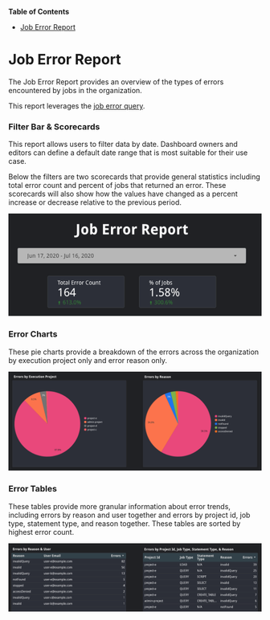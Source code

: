 <!-- START doctoc generated TOC please keep comment here to allow auto update -->
<!-- DON'T EDIT THIS SECTION, INSTEAD RE-RUN doctoc TO UPDATE -->
**Table of Contents**

- [Job Error Report](#job-error-report)

<!-- END doctoc generated TOC please keep comment here to allow auto update -->

# Job Error Report
The Job Error Report provides an overview of the types of errors encountered by jobs in the organization.

This report leverages the [job error query](../sql/job_error.sql).

### Filter Bar & Scorecards
This report allows users to filter data by date. Dashboard owners and editors can define a default date range that is most suitable for their use case.

Below the filters are two scorecards that provide general statistics including total error count and percent of jobs that returned an error. These scorecards will also show how the values have changed as a percent increase or decrease relative to the previous period.

![Filter Bar and Scorecards](../images/job_error/filters_and_scorecards.png)

### Error Charts
These pie charts provide a breakdown of the errors across the organization by execution project only and error reason only.

![Error Charts](../images/job_error/error_pie.png)

### Error Tables
These tables provide more granular information about error trends, including errors by reason and user together and errors by project id, job type, statement type, and reason together. These tables are sorted by highest error count.

![Job Execution Table](../images/job_error/error_table.png)
